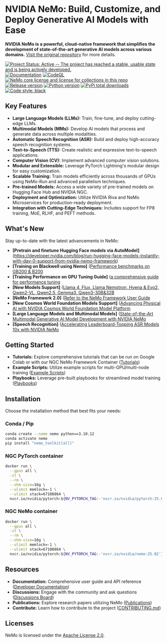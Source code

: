 # NVIDIA NeMo: Build, Customize, and Deploy Generative AI Models with Ease

**NVIDIA NeMo is a powerful, cloud-native framework that simplifies the development of state-of-the-art generative AI models across various domains.** [Visit the original repository](https://github.com/NVIDIA/NeMo) for more details.

[![Project Status: Active -- The project has reached a stable, usable state and is being actively developed.](http://www.repostatus.org/badges/latest/active.svg)](http://www.repostatus.org/#active)
[![Documentation](https://readthedocs.com/projects/nvidia-nemo/badge/?version=main)](https://docs.nvidia.com/deeplearning/nemo/user-guide/docs/en/main/)
[![CodeQL](https://github.com/nvidia/nemo/actions/workflows/codeql.yml/badge.svg?branch=main&event=push)](https://github.com/nvidia/nemo/actions/workflows/codeql.yml)
[![NeMo core license and license for collections in this repo](https://img.shields.io/badge/License-Apache%202.0-brightgreen.svg)](https://github.com/NVIDIA/NeMo/blob/master/LICENSE)
[![Release version](https://badge.fury.io/py/nemo-toolkit.svg)](https://badge.fury.io/py/nemo-toolkit)
[![Python version](https://img.shields.io/pypi/pyversions/nemo-toolkit.svg)](https://badge.fury.io/py/nemo-toolkit)
[![PyPi total downloads](https://static.pepy.tech/personalized-badge/nemo-toolkit?period=total&units=international_system&left_color=grey&right_color=brightgreen&left_text=downloads)](https://pepy.tech/project/nemo-toolkit)
[![Code style: black](https://img.shields.io/badge/code%20style-black-000000.svg)](https://github.com/psf/black)

## Key Features

*   **Large Language Models (LLMs):** Train, fine-tune, and deploy cutting-edge LLMs.
*   **Multimodal Models (MMs):** Develop AI models that process and generate data across multiple modalities.
*   **Automatic Speech Recognition (ASR):** Build and deploy high-accuracy speech recognition systems.
*   **Text-to-Speech (TTS):** Create realistic and expressive text-to-speech applications.
*   **Computer Vision (CV):** Implement advanced computer vision solutions.
*   **Modular and Extensible:** Leverage PyTorch Lightning's modular design for easy customization.
*   **Scalable Training:** Train models efficiently across thousands of GPUs using NeMo-Run and advanced parallelism techniques.
*   **Pre-trained Models:** Access a wide variety of pre-trained models on Hugging Face Hub and NVIDIA NGC.
*   **Deployment and Optimization:** Utilize NVIDIA Riva and NeMo Microservices for production-ready deployment.
*   **Integration with Cutting-Edge Techniques:** Includes support for FP8 training, MoE, RLHF, and PEFT methods.

## What's New

Stay up-to-date with the latest advancements in NeMo:

*   **[Pretrain and finetune Hugging Face models via AutoModel]** (https://developer.nvidia.com/blog/run-hugging-face-models-instantly-with-day-0-support-from-nvidia-nemo-framework)
*   **[Training on Blackwell using Nemo]** ([Performance benchmarks on GB200 & B200](https://docs.nvidia.com/nemo-framework/user-guide/latest/performance/performance_summary.html)
*   **[Training Performance on GPU Tuning Guide]** ([a comprehensive guide for performance tuning](https://docs.nvidia.com/nemo-framework/user-guide/latest/performance/performance-guide.html)
*   **[New Models Support]** ([Llama 4, Flux, Llama Nemotron, Hyena & Evo2, Qwen2-VL, Qwen2.5, Gemma3, Qwen3-30B&32B](https://docs.nvidia.com/nemo-framework/user-guide/latest/vlms/llama4.html)
*   **[NeMo Framework 2.0]** ([Refer to the NeMo Framework User Guide](https://docs.nvidia.com/nemo-framework/user-guide/latest/nemo-2.0/index.html)
*   **[New Cosmos World Foundation Models Support]** ([Advancing Physical AI with NVIDIA Cosmos World Foundation Model Platform](https://developer.nvidia.com/blog/advancing-physical-ai-with-nvidia-cosmos-world-foundation-model-platform)
*   **[Large Language Models and Multimodal Models]** ([State-of-the-Art Multimodal Generative AI Model Development with NVIDIA NeMo](https://developer.nvidia.com/blog/state-of-the-art-multimodal-generative-ai-model-development-with-nvidia-nemo/)
*   **[Speech Recognition]** ([Accelerating Leaderboard-Topping ASR Models 10x with NVIDIA NeMo](https://developer.nvidia.com/blog/accelerating-leaderboard-topping-asr-models-10x-with-nvidia-nemo/)

## Getting Started

*   **Tutorials:** Explore comprehensive tutorials that can be run on Google Colab or with our NGC NeMo Framework Container ([Tutorials](https://docs.nvidia.com/deeplearning/nemo/user-guide/docs/en/stable/starthere/tutorials.html))
*   **Example Scripts:** Utilize example scripts for multi-GPU/multi-node training ([Example Scripts](https://github.com/NVIDIA/NeMo/tree/main/examples))
*   **Playbooks:** Leverage pre-built playbooks for streamlined model training ([Playbooks](https://docs.nvidia.com/nemo-framework/user-guide/latest/playbooks/index.html))

## Installation

Choose the installation method that best fits your needs:

### Conda / Pip

```bash
conda create --name nemo python==3.10.12
conda activate nemo
pip install "nemo_toolkit[all]"
```

### NGC PyTorch container

```bash
docker run \
  --gpus all \
  -it \
  --rm \
  --shm-size=16g \
  --ulimit memlock=-1 \
  --ulimit stack=67108864 \
  nvcr.io/nvidia/pytorch:${NV_PYTORCH_TAG:-'nvcr.io/nvidia/pytorch:25.01-py3'}
```

### NGC NeMo container

```bash
docker run \
  --gpus all \
  -it \
  --rm \
  --shm-size=16g \
  --ulimit memlock=-1 \
  --ulimit stack=67108864 \
  nvcr.io/nvidia/pytorch:${NV_PYTORCH_TAG:-'nvcr.io/nvidia/nemo:25.02'}
```

## Resources

*   **Documentation:** Comprehensive user guide and API reference ([Developer Documentation](https://docs.nvidia.com/deeplearning/nemo/user-guide/docs/en/main/))
*   **Discussions:** Engage with the community and ask questions ([Discussions Board](https://github.com/NVIDIA/NeMo/discussions))
*   **Publications:** Explore research papers utilizing NeMo ([Publications](https://nvidia.github.io/NeMo/publications/))
*   **Contribute:** Learn how to contribute to the project ([CONTRIBUTING.md](https://github.com/NVIDIA/NeMo/blob/stable/CONTRIBUTING.md))

## Licenses

NeMo is licensed under the [Apache License 2.0](https://github.com/NVIDIA/NeMo?tab=Apache-2.0-1-ov-file).